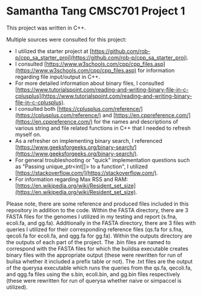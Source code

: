 # Samantha Tang CMSC701 Project 1

This project was written in C++. 

Multiple sources were consulted for this project:
- I utilized the starter project at [https://github.com/rob-p/cpp_sa_starter_proj](https://github.com/rob-p/cpp_sa_starter_proj).
- I consulted [https://www.w3schools.com/cpp/cpp_files.asp](https://www.w3schools.com/cpp/cpp_files.asp) for information regarding file input/output in C++.
- For more detailed information about binary files, I consulted [https://www.tutorialspoint.com/reading-and-writing-binary-file-in-c-cplusplus](https://www.tutorialspoint.com/reading-and-writing-binary-file-in-c-cplusplus).
- I consulted both [https://cplusplus.com/reference/](https://cplusplus.com/reference/) and [https://en.cppreference.com/](https://en.cppreference.com/) for the names and descriptions of various string and file related functions in C++ that I needed to refresh myself on.
- As a refresher on implementing binary search, I referenced [https://www.geeksforgeeks.org/binary-search/](https://www.geeksforgeeks.org/binary-search/).
- For general troubleshooting or "quick" implementation questions such as "Passing unique_ptr<int[]> to a function", I utilized [https://stackoverflow.com/](https://stackoverflow.com/).
- For information regarding Max RSS and RAM: [https://en.wikipedia.org/wiki/Resident_set_size](https://en.wikipedia.org/wiki/Resident_set_size).

Please note, there are some reference and produced files included in this repository in addition to the code. Within the FASTA directory, there are 3 FASTA files for the genomes I utilized in my testing and report (s.fna, ecoli.fa, and gg.fa). Additionally in the FASTA directory, there are 3 files with queries I utilized for their corresponding reference files (qs.fa for s.fna, qecoli.fa for ecoli.fa, and qgg.fa for gg.fa). Within the outputs directory are the outputs of each part of the project. The .bin files are named to correspond with the FASTA files for which the buildsa executable creates binary files with the appropriate output (these were rewritten for run of builsa whether it included a prefix table or not). The .txt files are the output of the querysa executable which runs the queries from the qs.fa, qecoli.fa, and qgg.fa files using the s.bin, ecoli.bin, and gg.bin files respectively (these were rewritten for run of querysa whether naive or simpaccel is utilized). 